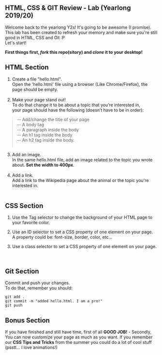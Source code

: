 ## HTML, CSS & GIT Review - Lab (Yearlong 2019/20)

Welcome back to the yearlong Y2s! It's going to be awesome (I promise).
This lab has been created to refresh your memory and make sure you're still good in HTML, CSS and Git :P
<br/>Let's start! 

**First things first, *fork* this repo(sitory) and *clone* it to your desktop!**

## HTML Section ##
1. Create a file "hello.html".<br/> Open the 'hello.html' file using a browser (Like Chrome/Firefox), the page should be empty.<br/><br/> 
2. Make your page stand out!<br/> To do that change it to be about a topic that you’re interested in,<br/> your page should have the following (doesn’t have to be in order):<br/>
> -- Add/change the title of your page <br/> -- A body tag <br/> -- A paragraph inside the body <br/> -- An h1 tag inside the body <br/> -- An h2 tag inside the body.<br/><br/>


3. Add an image.<br/> In the same hello.html file, add an image related to the topic you wrote about. **Set the width to 400px**.<br/><br/>
4. Add a link.<br/>
Add a link to the Wikipedia page about the animal or the topic you're interested in.
<br/><br/>

## CSS Section ##

1. Use the Tag selector to change the background of your HTML page to your favorite color.<br/>
2. Use an ID selector to set a CSS property of one element on your page.<br/>
A property could be: font-size, border, color, etc...<br/>

3. Use a class selector to set a CSS property of one element on your page.<br/>

<br/>

## Git Section ## 
Commit and push your changes.<br/>
To do that, remember you should:<br/>
```
git add .
git commit -m "added hello.html. I am a pro!"
git push
```

## Bonus Section ##
If you have finished and still have time, first of all **GOOD JOB!** - Secondly,<br/>
You can now customize your page as much as you want. If you remember our **CSS Tips and Tricks** from the summer you could do a lot of cool stuff (psstt... I love animations!) 
